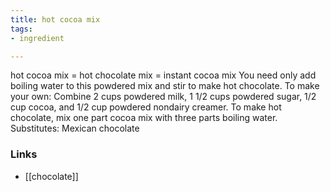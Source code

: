 ```yaml
---
title: hot cocoa mix
tags:
- ingredient

---
```

hot cocoa mix = hot chocolate mix = instant cocoa mix You need only add boiling water to this powdered mix and stir to make hot chocolate. To make your own: Combine 2 cups powdered milk, 1 1/2 cups powdered sugar, 1/2 cup cocoa, and 1/2 cup powdered nondairy creamer. To make hot chocolate, mix one part cocoa mix with three parts boiling water. Substitutes: Mexican chocolate

### Links

* [[chocolate]]
